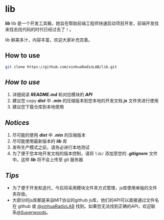 # **lib**

**_lib_** lib 是一个开发工具箱，她旨在帮助前端工程师快速启动项目开发，前端开发找来找去找代码的时代已经过去了！。

lib 鲜美多汁，内容丰富，欢迎大家补充完善。

## How to use

```bash
git clone https://github.com/xinhuaRadioLAB/lib.git
```

## **_How to use_**

1.  详细阅读 **_README.md_** 和对应模块的 **_API_**
2.  建议您 copy **_dist_** 中 **_.min_** 的压缩版本到您本地的开发文档 **_js_** 文件夹进行使用
3.  建议您下载仓库到本地使用

## **_Notices_**

1.  尽可能的使用 **_dist_** 中 **.min** 的压缩版本
2.  尽可能使用最新版本的 **_lib_** 库
3.  发布生产模式之前，请务必进行本地测试
4.  为了便于您本地开发文档的版本控制，请将 `lib/` 添加至您的 **_.gitignore_** 文件中。这样 **_lib_** 将不会上传至 git 服务器

## **_Tips_**

-   为了便于开发和迭代，今后将采用模块文件夹方式管理，js库使用单独的文件夹存放。
-   大部分的js库都是来自MIT协议的github js库，他们的API可以直接通过文件名在 github 或 [@xinhuaRadioLAB](https://github.com/xinhuaRadioLAB) 找到。如果您无法找到正确的API，欢迎联系[@Superwoods](https://github.com/superwoods)。
